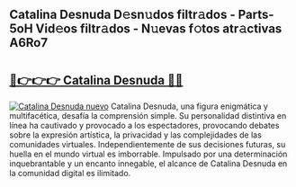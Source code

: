 ## Catalina Desnuda D𝚎sn𝚞dos filtr𝚊dos - Parts-5oH Vid𝚎os filtr𝚊dos - N𝚞evas f𝚘tos atr𝚊ctivas A6Ro7

# <h2><a href="http://mbawfh.tromn.icu/?c=Catalina+Desnuda">🔗👉👉👉 Catalina Desnuda 🔗🔗</a></h2>

[![Catalina Desnuda nuevo](https://i.imgur.com/pEAQMta.gif)](http://mbawfh.tromn.icu/?c=Catalina+Desnuda)
Catalina Desnuda, una figura enigmática y multifacética, desafía la comprensión simple. Su personalidad distintiva en línea ha cautivado y provocado a los espectadores, provocando debates sobre la expresión artística, la privacidad y las complejidades de las comunidades virtuales. Independientemente de sus decisiones futuras, su huella en el mundo virtual es imborrable. Impulsado por una determinación inquebrantable y un encanto innegable, el alcance de Catalina Desnuda en la comunidad digital es ilimitado.
